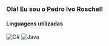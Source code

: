 ### Olá! Eu sou o Pedro Ivo Roschel!



#### Linguagens utilizadas

![C#](https://img.shields.io/badge/C%23-239120?style=for-the-badge&logo=c-sharp&logoColor=white)  ![Java](https://img.shields.io/badge/Java-ED8B00?style=for-the-badge&logo=openjdk&logoColor=white)
